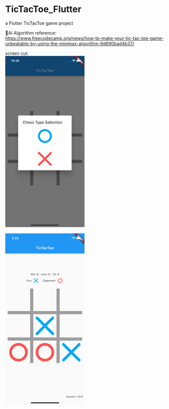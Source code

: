# TicTacToe_Flutter
a Flutter TicTacToe game project

AI Algorithm reference:<br>
https://www.freecodecamp.org/news/how-to-make-your-tic-tac-toe-game-unbeatable-by-using-the-minimax-algorithm-9d690bad4b37/

screen cut:<br>
<img src="/readme_res/screen_cut1.png" alt="screen cut 1" width="50%" height="50%" align="bottom" />
<br><br>
<img src="/readme_res/screen_cut2.png" alt="screen cut 2" width="50%" height="50%" align="bottom" />
